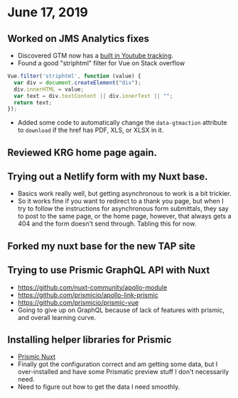 # June 17, 2019

## Worked on JMS Analytics fixes

- Discovered GTM now has a [built in Youtube tracking](https://www.glowmetrics.com/blog/tracking-youtube-videos-via-gtm-in-2018-using-new-built-in-youtube-trigger/).
- Found a good "striphtml" filter for Vue on Stack overflow

```js
Vue.filter('striphtml', function (value) {
  var div = document.createElement("div");
  div.innerHTML = value;
  var text = div.textContent || div.innerText || "";
  return text;
});
```

- Added some code to automatically change the `data-gtmaction` attribute to `download` if the href has PDF, XLS, or XLSX in it.

## Reviewed KRG home page again.

## Trying out a Netlify form with my Nuxt base.
- Basics work really well, but getting asynchronous to work is a bit trickier.
- So it works fine if you want to redirect to a thank you page, but when I try to follow the instructions for asynchronous form submittals, they say to post to the same page, or the home page, however, that always gets a 404 and the form doesn't send through. Tabling this for now.

## Forked my nuxt base for the new TAP site

## Trying to use Prismic GraphQL API with Nuxt
- https://github.com/nuxt-community/apollo-module
- https://github.com/prismicio/apollo-link-prismic
- https://github.com/prismicio/prismic-vue
- Going to give up on GraphQL because of lack of features with prismic, and overall learning curve.

## Installing helper libraries for Prismic
- [Prismic Nuxt](https://prismic.io/docs/vuejs/getting-started/prismic-nuxt)
- Finally got the configuration correct and am getting some data, but I over-installed and have some Prismatic preview stuff I don't necessarily need.
- Need to figure out how to get the data I need smoothly.